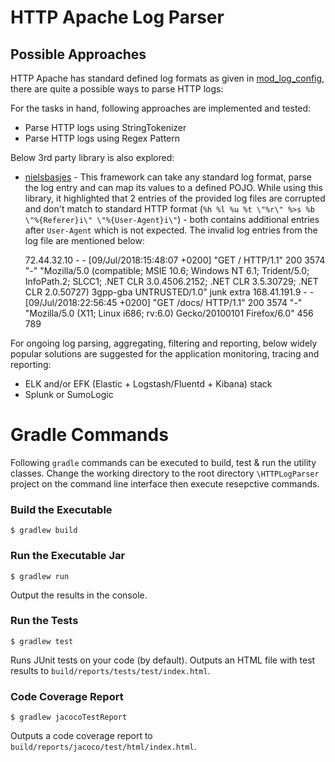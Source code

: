 HTTP Apache Log Parser
======================

Possible Approaches
-------------------
HTTP Apache has standard defined log formats as given in [mod_log_config](https://httpd.apache.org/docs/current/mod/mod_log_config.html#formats), there are quite a possible ways to parse HTTP logs:

For the tasks in hand, following approaches are implemented and tested:
- Parse HTTP logs using StringTokenizer
- Parse HTTP logs using Regex Pattern

Below 3rd party library is also explored:
- [nielsbasjes](https://github.com/nielsbasjes/logparser) - This framework can take any standard log format, parse the log entry and can map its values to a defined POJO. While using this library, it highlighted that 2 entries of the provided log files are corrupted and don't match to standard HTTP format (`%h %l %u %t \"%r\" %>s %b \"%{Referer}i\" \"%{User-Agent}i\"`) - both contains additional entries after `User-Agent` which is not expected. The invalid log entries from the log file are mentioned below:

	72.44.32.10 - - [09/Jul/2018:15:48:07 +0200] "GET / HTTP/1.1" 200 3574 "-" "Mozilla/5.0 (compatible; MSIE 10.6; Windows NT 6.1; Trident/5.0; InfoPath.2; SLCC1; .NET CLR 3.0.4506.2152; .NET CLR 3.5.30729; .NET CLR 2.0.50727) 3gpp-gba UNTRUSTED/1.0" junk extra
	168.41.191.9 - - [09/Jul/2018:22:56:45 +0200] "GET /docs/ HTTP/1.1" 200 3574 "-" "Mozilla/5.0 (X11; Linux i686; rv:6.0) Gecko/20100101 Firefox/6.0" 456 789


For ongoing log parsing, aggregating, filtering and reporting, below widely popular solutions are suggested for the application monitoring, tracing and reporting:
- ELK and/or EFK (Elastic + Logstash/Fluentd + Kibana) stack
- Splunk or SumoLogic


# Gradle Commands

Following `gradle` commands can be executed to build, test & run the utility classes. Change the working directory to the root directory `\HTTPLogParser` project on the command line interface then execute resepctive commands.

### Build the Executable

```
$ gradlew build
```

### Run the Executable Jar

```
$ gradlew run
```
Output the results in the console.


### Run the Tests

```
$ gradlew test
```

Runs JUnit tests on your code (by default).  Outputs an HTML file with test results to `build/reports/tests/test/index.html`.

### Code Coverage Report

```
$ gradlew jacocoTestReport
```

Outputs a code coverage report to `build/reports/jacoco/test/html/index.html`.


